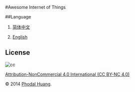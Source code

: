 #Awesome Internet of Things

##Language

1. [简体中文](./ZH-CN.md)

2. [English](./EN.md)

## License

![cc](https://i.creativecommons.org/l/by-nc/4.0/88x31.png)

[Attribution-NonCommercial 4.0 International (CC BY-NC 4.0)](http://creativecommons.org/licenses/by-nc/4.0/)

© 2014 [Phodal Huang](http://www.phodal.com). 
